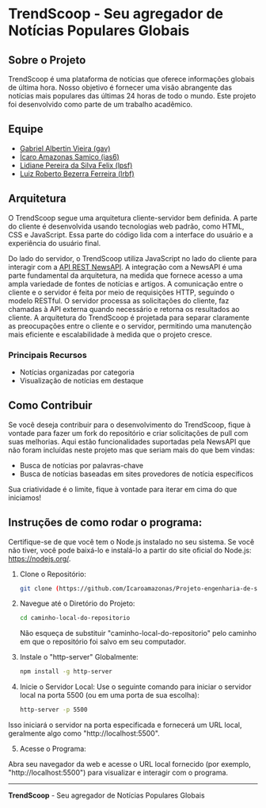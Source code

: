 # TrendScoop - Seu agregador de Notícias Populares Globais


## Sobre o Projeto

TrendScoop é uma plataforma de notícias que oferece informações globais de última hora. Nosso objetivo é fornecer uma visão abrangente das notícias mais populares das últimas 24 horas de todo o mundo. Este projeto foi desenvolvido como parte de um trabalho acadêmico.

## Equipe

* [Gabriel Albertin Vieira (gav)](https://github.com/gavgabriel)
* [Ícaro Amazonas Samico (ias6)](https://github.com/Icaroamazonas)
* [Lidiane Pereira da Silva Felix (lpsf)](https://github.com/lidianepsfelix)
* [Luiz Roberto Bezerra Ferreira (lrbf)](https://github.com/roboberto1403)

## Arquitetura

  O TrendScoop segue uma arquitetura cliente-servidor bem definida. A parte do cliente é desenvolvida usando tecnologias web padrão, como HTML, CSS e JavaScript. Essa parte do código lida com a interface do usuário e a experiência do usuário final.

  Do lado do servidor, o TrendScoop utiliza JavaScript no lado do cliente para interagir com a [API REST NewsAPI](https://newsapi.org/). A integração com a NewsAPI é uma parte fundamental da arquitetura, na medida que fornece acesso a uma ampla variedade de fontes de notícias e artigos. A comunicação entre o cliente e o servidor é feita por meio de requisições HTTP, seguindo o modelo RESTful. O servidor processa as solicitações do cliente, faz chamadas à API externa quando necessário e retorna os resultados ao cliente.
  A arquitetura do TrendScoop é projetada para separar claramente as preocupações entre o cliente e o servidor, permitindo uma manutenção mais eficiente e escalabilidade à medida que o projeto cresce.
  
### Principais Recursos

* Notícias organizadas por categoria
* Visualização de notícias em destaque

## Como Contribuir

Se você deseja contribuir para o desenvolvimento do TrendScoop, fique à vontade para fazer um fork do repositório e criar solicitações de pull com suas melhorias. Aqui estão funcionalidades suportadas pela NewsAPI que não foram incluídas neste projeto mas que seriam mais do que bem vindas:

* Busca de notícias por palavras-chave
* Busca de notícias baseadas em sites provedores de notícia específicos

Sua criatividade é o limite, fique à vontade para iterar em cima do que iniciamos!

## Instruções de como rodar o programa:

Certifique-se de que você tem o Node.js instalado no seu sistema. Se você não tiver, você pode baixá-lo e instalá-lo a partir do site oficial do Node.js: https://nodejs.org/.

1. Clone o Repositório:

   ```bash
   git clone (https://github.com/Icaroamazonas/Projeto-engenharia-de-software)

2. Navegue até o Diretório do Projeto:
   ```bash
   cd caminho-local-do-repositorio
   ```
   Não esqueça de substituir "caminho-local-do-repositorio" pelo caminho em que o repositório foi salvo em seu computador.
   
3. Instale o "http-server" Globalmente:
   ```bash
   npm install -g http-server
   ```
4. Inicie o Servidor Local:
Use o seguinte comando para iniciar o servidor local na porta 5500 (ou em uma porta de sua escolha):
   ```bash
   http-server -p 5500
   ```
Isso iniciará o servidor na porta especificada e fornecerá um URL local, geralmente algo como "http://localhost:5500".

5. Acesse o Programa:

Abra seu navegador da web e acesse o URL local fornecido (por exemplo, "http://localhost:5500") para visualizar e interagir com o programa.

---

**TrendScoop** - Seu agregador de Notícias Populares Globais
